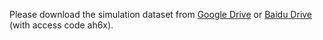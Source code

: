 Please download the simulation dataset from [Google Drive](https://drive.google.com/open?id=1HMjf6ay6PQ379vzk8w09g6J7TxBnNjbF) or [Baidu Drive](https://pan.baidu.com/s/1Q3YeU9v4j9iQnG1dlyLDnw) (with access code ah6x).  